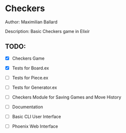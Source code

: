 # Checkers

Author: Maximilian Ballard

Description: Basic Checkers game in Elixir

## TODO:

- [x] Checkers Game
- [x] Tests for Board.ex
- [ ] Tests for Piece.ex
- [ ] Tests for Generator.ex
- [ ] Checkers Module for Saving Games and Move History
- [ ] Documentation
- [ ] Basic CLI User Interface
- [ ] Phoenix Web Interface

